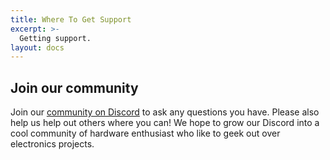 ```yaml
---
title: Where To Get Support
excerpt: >-
  Getting support.
layout: docs
---
```


## Join our community
Join our [community on Discord](https://discord.gg/URtbFzTgNX) to ask any questions you have. Please also help us help out others where you can! We hope to grow our Discord into a cool community of hardware enthusiast who like to geek out over electronics projects.  